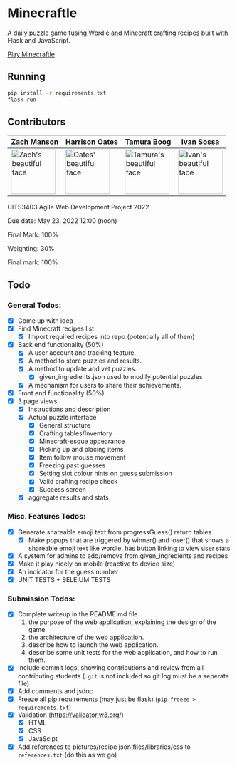 # Minecraftle

A daily puzzle game fusing Wordle and Minecraft crafting recipes built with Flask and JavaScript.

[Play Minecraftle](https://minecraftle.zachmanson.com)

## Running

```sh
pip install -r requirements.txt
flask run
```

## Contributors

| [Zach Manson](https://github.com/pavo-etc) | [Harrison Oates](https://github.com/Oatesha) | [Tamura Boog](https://github.com/Tamura77) | [Ivan Sossa](https://github.com/SossaG) |
| --- | --- | --- | --- |
| <img alt="Zach's beautiful face" src="https://avatars.githubusercontent.com/u/24368336?v=4" width="100"> | <img alt="Oates' beautiful face" src="https://avatars.githubusercontent.com/u/73292759?v=4" width="100"> | <img alt="Tamura's beautiful face" src="https://avatars.githubusercontent.com/u/92499933?v=4" width="100"> | <img alt="Ivan's beautiful face" src="https://avatars.githubusercontent.com/u/53945538?v=4" width="100"> |

CITS3403 Agile Web Development Project 2022

Due date: May 23, 2022 12:00 (noon)

Final Mark: 100%

Weighting: 30%

Final mark: 100%

## Todo

### General Todos:
 + [x] Come up with idea
 + [x] Find Minecraft recipes list
   + [x] Import required recipes into repo (potentially all of them)
 + [x] Back end functionality (50%)
   + [x] A user account and tracking feature.
   + [x] A method to store puzzles and results.
   + [x] A method to update and vet puzzles.
     + [x] given_ingredients.json used to modify potential puzzles
   + [x] A mechanism for users to share their achievements.
 + [x] Front end functionality (50%)
  + [x] 3 page views
    + [x] Instructions and description
    + [x] Actual puzzle interface
      + [x] General structure
      + [x] Crafting tables/Inventory
      + [x] Minecraft-esque appearance
      + [x] Picking up and placing items
      + [x] Item follow mouse movement
      + [x] Freezing past guesses
      + [x] Setting slot colour hints on guess submission
      + [x] Valid crafting recipe check
      + [x] Success screen
    + [x] aggregate results and stats

### Misc. Features Todos:
+ [x] Generate shareable emoji text from progressGuess() return tables
  + [x] Make popups that are triggered by winner() and loser() that shows a shareable emoji text like wordle, has button linking to view user stats
+ [x] A system for admins to add/remove from given_ingredients and recipes
+ [x] Make it play nicely on mobile (reactive to device size)
+ [x] An indicator for the guess number
+ [x] UNIT TESTS + SELEIUM TESTS

### Submission Todos:
+ [x] Complete writeup in the README.md file
  1. the purpose of the web application, explaining the design of the game
  2. the architecture of the web application.
  3. describe how to launch the web application.
  4. describe some unit tests for the web application, and how to run them.
+ [x] Include commit logs, showing contributions and review from all contributing students (`.git` is not included so git log must be a seperate file)
+ [x] Add comments and jsdoc
+ [x] Freeze all pip requirements (may just be flask) (`pip freeze > requirements.txt`)
+ [x] Validation (https://validator.w3.org/)
  + [x] HTML
  + [x] CSS
  + [x] JavaScipt
+ [x] Add references to pictures/recipe json files/libraries/css to `references.txt` (do this as we go)
